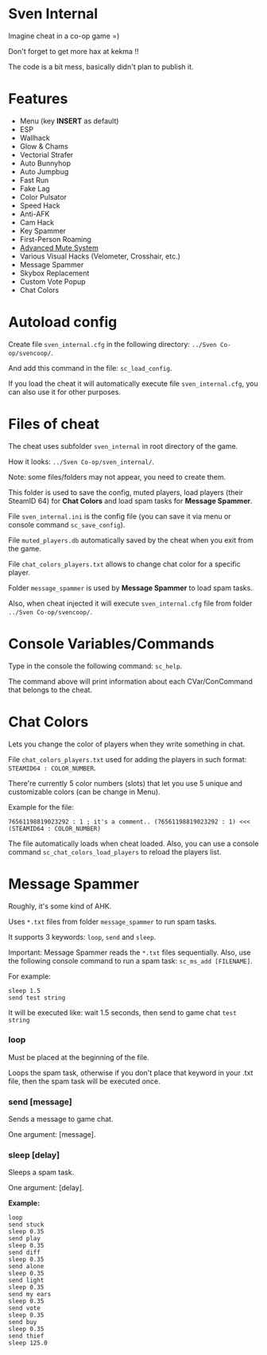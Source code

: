 # Sven Internal
Imagine cheat in a co-op game =)

Don't forget to get more hax at kekma !!

The code is a bit mess, basically didn't plan to publish it.

# Features
- Menu (key **INSERT** as default)
- ESP
- Wallhack
- Glow & Chams
- Vectorial Strafer
- Auto Bunnyhop
- Auto Jumpbug
- Fast Run
- Fake Lag
- Color Pulsator
- Speed Hack
- Anti-AFK
- Cam Hack
- Key Spammer
- First-Person Roaming
- [Advanced Mute System](https://github.com/sw1ft747/AdvancedMuteSystem "Advanced Mute System")
- Various Visual Hacks (Velometer, Crosshair, etc.)
- Message Spammer
- Skybox Replacement
- Custom Vote Popup
- Chat Colors

# Autoload config
Create file `sven_internal.cfg` in the following directory: `../Sven Co-op/svencoop/`.

And add this command in the file: `sc_load_config`.

If you load the cheat it will automatically execute file `sven_internal.cfg`, you can also use it for other purposes.

# Files of cheat
The cheat uses subfolder `sven_internal` in root directory of the game.

How it looks: `../Sven Co-op/sven_internal/`.

Note: some files/folders may not appear, you need to create them.

This folder is used to save the config, muted players, load players (their SteamID 64) for **Chat Colors** and load spam tasks for **Message Spammer**.

File `sven_internal.ini` is the config file (you can save it via menu or console command `sc_save_config`).

File `muted_players.db` automatically saved by the cheat when you exit from the game.

File `chat_colors_players.txt` allows to change chat color for a specific player.

Folder `message_spammer` is used by **Message Spammer** to load spam tasks.

Also, when cheat injected it will execute `sven_internal.cfg` file from folder `../Sven Co-op/svencoop/`.

# Console Variables/Commands
Type in the console the following command: `sc_help`.

The command above will print information about each CVar/ConCommand that belongs to the cheat.

# Chat Colors
Lets you change the color of players when they write something in chat.

File `chat_colors_players.txt` used for adding the players in such format: `STEAMID64 : COLOR_NUMBER`.

There're currently 5 color numbers (slots) that let you use 5 unique and customizable colors (can be change in Menu).

Example for the file:
```
76561198819023292 : 1 ; it's a comment.. (76561198819023292 : 1) <<< (STEAMID64 : COLOR_NUMBER)
```

The file automatically loads when cheat loaded. Also, you can use a console command `sc_chat_colors_load_players` to reload the players list.

# Message Spammer
Roughly, it's some kind of AHK.

Uses `*.txt` files from folder `message_spammer` to run spam tasks.

It supports 3 keywords: `loop`, `send` and `sleep`.

Important: Message Spammer reads the `*.txt` files sequentially. Also, use the following console command to run a spam task: `sc_ms_add [FILENAME]`.

For example:
```
sleep 1.5
send test string
```
It will be executed like: wait 1.5 seconds, then send to game chat `test string`

### loop
Must be placed at the beginning of the file.

Loops the spam task, otherwise if you don't place that keyword in your .txt file, then the spam task will be executed once.

### send [message]
Sends a message to game chat.

One argument: [message].

### sleep [delay]
Sleeps a spam task.

One argument: [delay].

**Example:**
```
loop
send stuck
sleep 0.35
send play
sleep 0.35
send diff
sleep 0.35
send alone
sleep 0.35
send light
sleep 0.35
send my ears
sleep 0.35
send vote
sleep 0.35
send buy
sleep 0.35
send thief
sleep 125.0
```
